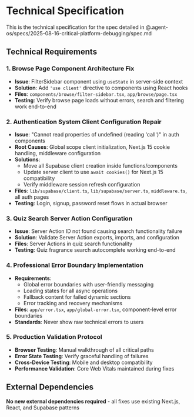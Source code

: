 # Technical Specification

This is the technical specification for the spec detailed in @.agent-os/specs/2025-08-16-critical-platform-debugging/spec.md

## Technical Requirements

### 1. Browse Page Component Architecture Fix
- **Issue**: FilterSidebar component using `useState` in server-side context
- **Solution**: Add `'use client'` directive to components using React hooks
- **Files**: `components/browse/filter-sidebar.tsx`, `app/browse/page.tsx`
- **Testing**: Verify browse page loads without errors, search and filtering work end-to-end

### 2. Authentication System Client Configuration Repair
- **Issue**: "Cannot read properties of undefined (reading 'call')" in auth components
- **Root Causes**: Global scope client initialization, Next.js 15 cookie handling, middleware configuration
- **Solutions**: 
  - Move all Supabase client creation inside functions/components
  - Update server client to use `await cookies()` for Next.js 15 compatibility
  - Verify middleware session refresh configuration
- **Files**: `lib/supabase/client.ts`, `lib/supabase/server.ts`, `middleware.ts`, all auth pages
- **Testing**: Login, signup, password reset flows in actual browser

### 3. Quiz Search Server Action Configuration
- **Issue**: Server Action ID not found causing search functionality failure
- **Solution**: Validate Server Action exports, imports, and configuration
- **Files**: Server Actions in quiz search functionality
- **Testing**: Quiz fragrance search autocomplete working end-to-end

### 4. Professional Error Boundary Implementation
- **Requirements**: 
  - Global error boundaries with user-friendly messaging
  - Loading states for all async operations
  - Fallback content for failed dynamic sections
  - Error tracking and recovery mechanisms
- **Files**: `app/error.tsx`, `app/global-error.tsx`, component-level error boundaries
- **Standards**: Never show raw technical errors to users

### 5. Production Validation Protocol
- **Browser Testing**: Manual walkthrough of all critical paths
- **Error State Testing**: Verify graceful handling of failures
- **Cross-Device Testing**: Mobile and desktop compatibility
- **Performance Validation**: Core Web Vitals maintained during fixes

## External Dependencies

**No new external dependencies required** - all fixes use existing Next.js, React, and Supabase patterns
